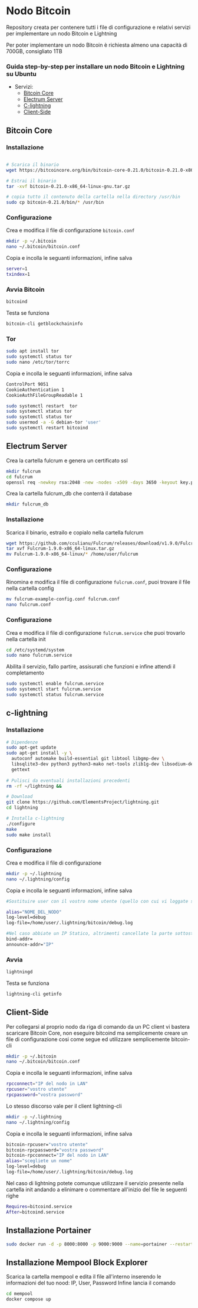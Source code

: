 # Nodo Bitcoin

Repository creata per contenere tutti i file di configurazione e relativi servizi per implementare un nodo Bitcoin e Lightning

Per poter implementare un nodo Bitcoin è richiesta almeno una capacità di 700GB, consigliato 1TB

### Guida step-by-step per installare un nodo Bitcoin e Lightning su Ubuntu
* Servizi:
  * [Bitcoin Core](#bitcoin-core)
  * [Electrum Server](#electrum-server) 
  * [C-lightning](#c-lightning)
  * [Client-Side](#client-side)

## Bitcoin Core

### Installazione
```bash

# Scarica il binario
wget https://bitcoincore.org/bin/bitcoin-core-0.21.0/bitcoin-0.21.0-x86_64-linux-gnu.tar.gz

# Estrai il binario
tar -xvf bitcoin-0.21.0-x86_64-linux-gnu.tar.gz

# copia tutto il contenuto della cartella nella directory /usr/bin
sudo cp bitcoin-0.21.0/bin/* /usr/bin
```
### Configurazione
Crea e modifica il file di configurazione `bitcoin.conf`

```bash
mkdir -p ~/.bitcoin
nano ~/.bitcoin/bitcoin.conf
```
Copia e incolla le seguanti informazioni, infine salva
```bash
server=1
txindex=1
```

### Avvia Bitcoin
```bash
bitcoind
```

Testa se funziona
```bash
bitcoin-cli getblockchaininfo
```
### Tor

```bash
sudo apt install tor
sudo systemctl status tor
sudo nano /etc/tor/torrc
```

Copia e incolla le seguanti informazioni, infine salva

```bash
ControlPort 9051
CookieAuthentication 1
CookieAuthFileGroupReadable 1
```
```bash
sudo systemctl restart  tor
sudo systemctl xtatus tor
sudo systemctl status tor
sudo usermod -a -G debian-tor 'user'
sudo systemctl restart bitcoind
```

## Electrum Server

Crea la cartella fulcrum e genera un certificato ssl

```bash
mkdir fulcrum
cd fulcrum
openssl req -newkey rsa:2048 -new -nodes -x509 -days 3650 -keyout key.pem -out cert.pem
```

Crea la cartella fulcrum_db che conterrà il database
```bash
mkdir fulcrum_db
```

### Installazione

Scarica il binario, estrailo e copialo nella cartella fulcrum
```bash
wget https://github.com/cculianu/Fulcrum/releases/download/v1.9.0/Fulcrum-1.9.0-x86_64-linux.tar.gz
tar xvf Fulcrum-1.9.0-x86_64-linux.tar.gz
mv Fulcrum-1.9.0-x86_64-linux/* /home/user/fulcrum
```

### Configurazione

Rinomina e modifica il file di configurazione `fulcrum.conf`, puoi trovare il file nella cartella config

```bash
mv fulcrum-example-config.conf fulcrum.conf
nano fulcrum.conf
```

### Configurazione
Crea e modifica il file di configurazione `fulcrum.service` che puoi trovarlo nella cartella init

```bash
cd /etc/systemd/system
sudo nano fulcrum.service
```

Abilita il servizio, fallo partire, assisurati che funzioni e infine attendi il completamento

```bash
sudo systemctl enable fulcrum.service
sudo systemctl start fulcrum.service
sudo systemctl status fulcrum.service
```

## c-lightning

### Installazione
```bash
# Dipendenze
sudo apt-get update
sudo apt-get install -y \
  autoconf automake build-essential git libtool libgmp-dev \
  libsqlite3-dev python3 python3-mako net-tools zlib1g-dev libsodium-dev \
  gettext
  
# Pulisci da eventuali installazioni precedenti
rm -rf ~/lightning &&

# Download
git clone https://github.com/ElementsProject/lightning.git
cd lightning

# Installa c-lightning
./configure
make
sudo make install
```

### Configurazione

Crea e modifica il file di configurazione

```bash
mkdir -p ~/.lightning
nano ~/.lightning/config
```
Copia e incolla le seguanti informazioni, infine salva
```bash
#Sostituire user con il vostro nome utente (quello con cui vi loggate su linux)

alias="NOME_DEL_NODO"
log-level=debug
log-file=/home/user/.lightning/bitcoin/debug.log

#Nel caso abbiate un IP Statico, altrimenti cancellate la parte sottostante
bind-addr=
announce-addr="IP"
```

### Avvia
```bash
lightningd
```

Testa se funziona
```bash
lightning-cli getinfo
```

## Client-Side

Per collegarsi al proprio nodo da riga di comando da un PC client vi bastera scaricare Bitcoin Core, non eseguire bitcoind ma semplicemente creare un file di configurazione cosi come segue ed utilizzare semplicemente bitcoin-cli

```bash
mkdir -p ~/.bitcoin
nano ~/.bitcoin/bitcoin.conf
```
Copia e incolla le seguanti informazioni, infine salva
```bash
rpcconnect="IP del nodo in LAN"
rpcuser="vostro utente"
rpcpassword="vostra password"
```

Lo stesso discorso vale per il client lightning-cli 

```bash
mkdir -p ~/.lightning
nano ~/.lightning/config
```
Copia e incolla le seguanti informazioni, infine salva
```bash
bitcoin-rpcuser="vostro utente"
bitcoin-rpcpassword="vostra password"
bitcoin-rpcconnect="IP del nodo in LAN"
alias="scegliete un nome"
log-level=debug
log-file=/home/user/.lightning/bitcoin/debug.log
```

Nel caso di lightning potete comunque utilizzare il servizio presente nella cartella init andando a elinimare o commentare all'inizio del file le seguenti righe

```bash
Requires=bitcoind.service
After=bitcoind.service
```
## Installazione Portainer

```bash
sudo docker run -d -p 8000:8000 -p 9000:9000 --name=portainer --restart=always -v /var/run/docker.sock:/var/run/docker.sock -v portainer_data:/data portainer/portainer-ce
```

## Installazione Mempool Block Explorer

Scarica la cartella mempool e edita il file all'interno inserendo le informazioni del tuo nood: IP, User, Password
Infine lancia il comando

```bash
cd mempool
docker compose up
```
